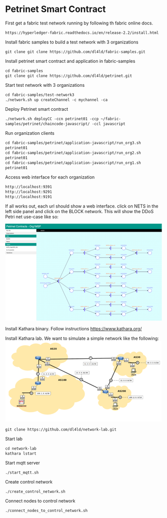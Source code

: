 # Petrinet Smart Contract

First get a fabric test network running by following th fabric online docs.

```
https://hyperledger-fabric.readthedocs.io/en/release-2.2/install.html
```

Install fabric samples to build a test network with 3 organizations

```
git clone git clone https://github.com/dl4ld/fabric-samples.git
```

Install petrinet smart contract and application in fabric-samples

```
cd fabric-samples
git clone git clone https://github.com/dl4ld/petrinet.git
```

Start test network with 3 organizations

```
cd fabric-samples/test-network3
./network.sh up createChannel -c mychannel -ca
```

Deploy Petrinet smart contract

```
./network.sh deployCC -ccn petrinet01 -ccp ~/fabric-samples/petrinet/chaincode-javascript/ -ccl javascript
```

Run organization clients

```
cd fabric-samples/petrinet/application-javascript/run_org3.sh petrinet01
cd fabric-samples/petrinet/application-javascript/run_org2.sh petrinet01
cd fabric-samples/petrinet/application-javascript/run_org1.sh petrinet01
```

Access web interface for each organization

```
http://localhost:9391
http://localhost:9291
http://localhost:9191
```

If all works out, each url should show a web interface. click on NETS in the left side panel and click on the BLOCK network. This will show the DDoS Petri net use-case like so:

![Web interface](ddos_net.png)

Install Kathara binary. Follow instructions https://www.kathara.org/

Install Kathara lab. We want to simulate a simple network like the following:
![Emulated Network](kathara_1.png)

```
git clone https://github.com/dl4ld/network-lab.git
```

Start lab

```
cd network-lab
kathara lstart
```


Start mqtt server

```
./start_mqtt.sh
```

Create control network

```
./create_control_network.sh
```

Connect nodes to control network

```
./connect_nodes_to_control_network.sh
```
